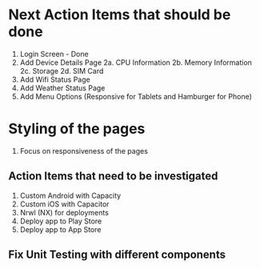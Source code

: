 # Next Action Items that should be done
1. Login Screen - Done
2. Add Device Details Page
2a. CPU Information
2b. Memory Information
2c. Storage
2d. SIM Card
3. Add Wifi Status Page
3. Add Weather Status Page
5. Add Menu Options (Responsive for Tablets and Hamburger for Phone)
# Styling of the pages
1. Focus on responsiveness of the pages
## Action Items that need to be investigated
1. Custom Android with Capacity
2. Custom iOS with Capacitor
3. Nrwl (NX) for deployments
4. Deploy app to Play Store
5. Deploy app to App Store
## Fix Unit Testing with different components